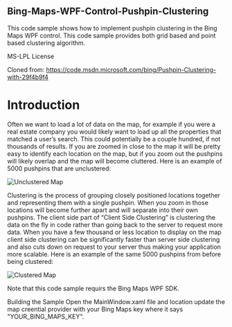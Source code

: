 ## Bing-Maps-WPF-Control-Pushpin-Clustering
This code sample shows how to implement pushpin clustering in the Bing Maps WPF control. This code sample provides both grid based and point based clustering algorithm.

MS-LPL License

Cloned from: https://code.msdn.microsoft.com/bing/Pushpin-Clustering-with-29f4b9f4

# Introduction
Often we want to load a lot of data on the map, for example if you were a real estate company you would likely want to load up all the properties that matched a user’s search. This could potentially be a couple hundred, if not thousands of results. If you are zoomed in close to the map it will be pretty easy to identify each location on the map, but if you zoom out the pushpins will likely overlap and the map will become cluttered. Here is an example of 5000 pushpins that are unclustered:

![Unclustered Map](https://code.msdn.microsoft.com/site/view/file/97772/1/UnclusteredMap.png)

Clustering is the process of grouping closely positioned locations together and representing them with a single pushpin. When you zoom in those locations will become further apart and will separate into their own pushpins. The client side part of “Client Side Clustering” is clustering the data on the fly in code rather than going back to the server to request more data. When you have a few thousand or less location to display on the map client side clustering can be significantly faster than server side clustering and also cuts down on request to your server thus making your application more scalable. Here is an example of the same 5000 pushpins from before being clustered:

![Clustered Map](https://code.msdn.microsoft.com/site/view/file/97771/1/ClusteredMap.png)

Note that this code sample requirs the Bing Maps WPF SDK.

Building the Sample
Open the MainWindow.xaml file and location update the map creential provider with your Bing Maps key where it says "YOUR_BING_MAPS_KEY".
